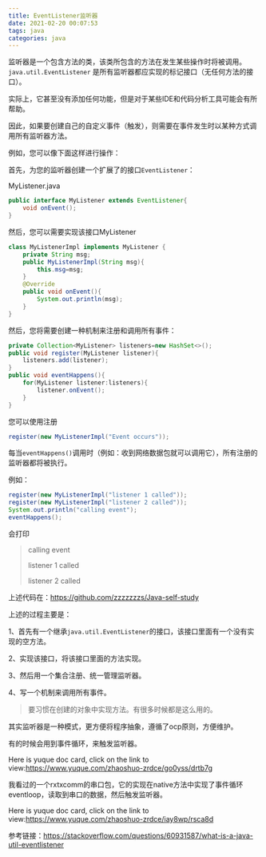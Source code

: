 ```yaml
---
title: EventListener监听器
date: 2021-02-20 00:07:53
tags: java
categories: java
---
```




监听器是一个包含方法的类，该类所包含的方法在发生某些操作时将被调用。`java.util.EventListener` 是所有监听器都应实现的标记接口（无任何方法的接口）。

实际上，它甚至没有添加任何功能，但是对于某些IDE和代码分析工具可能会有所帮助。

因此，如果要创建自己的自定义事件（触发），则需要在事件发生时以某种方式调用所有监听器方法。

例如，您可以像下面这样进行操作：

首先，为您的监听器创建一个扩展了的接口`EventListener`：

<!--more-->

MyListener.java

```java
public interface MyListener extends EventListener{
    void onEvent();
}
```

然后，您可以需要实现该接口MyListener

```java
class MyListenerImpl implements MyListener {
    private String msg;
    public MyListenerImpl(String msg){
        this.msg=msg;
    }
    @Override
    public void onEvent(){
        System.out.println(msg);
    }
}
```

然后，您将需要创建一种机制来注册和调用所有事件：

```java
private Collection<MyListener> listeners=new HashSet<>();
public void register(MyListener listener){
    listeners.add(listener);
}
public void eventHappens(){
    for(MyListener listener:listeners){
        listener.onEvent();
    }
}
```



您可以使用注册

```java
register(new MyListenerImpl("Event occurs"));
```

每当`eventHappens()`调用时（例如：收到网络数据包就可以调用它），所有注册的监听器都将被执行。

例如：

```java
register(new MyListenerImpl("listener 1 called"));
register(new MyListenerImpl("listener 2 called"));
System.out.println("calling event");
eventHappens();
```

会打印

> calling event
>
> listener 1 called
>
> listener 2 called

上述代码在：https://github.com/zzzzzzzs/Java-self-study





上述的过程主要是：

1、首先有一个继承`java.util.EventListener`的接口，该接口里面有一个没有实现的空方法。

2、实现该接口，将该接口里面的方法实现。

3、然后用一个集合注册、统一管理监听器。

4、写一个机制来调用所有事件。

> 要习惯在创建的对象中实现方法。有很多时候都是这么用的。





其实监听器是一种模式，更方便将程序抽象，遵循了ocp原则，方便维护。



有的时候会用到事件循环，来触发监听器。

Here is yuque doc card, click on the link to view:https://www.yuque.com/zhaoshuo-zrdce/go0yss/drtb7g



我看过的一个rxtxcomm的串口包，它的实现在native方法中实现了事件循环eventloop，读取到串口的数据，然后触发监听器。



Here is yuque doc card, click on the link to view:https://www.yuque.com/zhaoshuo-zrdce/iay8wp/rsca8d









参考链接：https://stackoverflow.com/questions/60931587/what-is-a-java-util-eventlistener